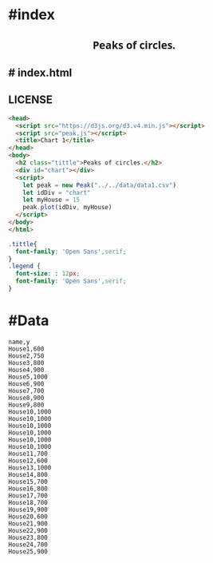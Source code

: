 # #index

<!DOCTYPE html>
<html lang="en">
<head>
  <meta charset="UTF-8">
  <meta name="viewport" content="width=, initial-scale=1.0">
  <meta http-equiv="X-UA-Compatible" content="ie=edge">
  <meta name="author" content="Daniel Santos">
  <script src="https://d3js.org/d3.v4.min.js"></script>
  <script src="peak.js"></script>
  <link rel="stylesheet" href="//fonts.googleapis.com/css?family=Open+Sans:300,400,600,700&amp;lang=en" />
  <title>Chart 1</title>
  <style media="screen">
  .tittle{
    font-family: 'Open Sans',serif;
  }
  .legend {
    font-size: : 12px;
    font-family: 'Open Sans',serif;
  }
  </style>
</head>
<body>
  <center>
    <h2 class="tittle">Peaks of circles.</h2>
  </center>
  <div id="chart"></div>

  <h2># index.html </h2>

  <h2>LICENSE</h2>
  <script>
    let peak = new Peak("../../data/data1.csv")
    //add the plot in the div whose name is equal to chart
    let myHouse = 15
    peak.plot("chart", myHouse)
  </script>
</body>
</html>

```html
<head>
  <script src="https://d3js.org/d3.v4.min.js"></script>
  <script src="peak.js"></script>
  <title>Chart 1</title>
</head>
<body>
  <h2 class="tittle">Peaks of circles.</h2>
  <div id="chart"></div>
  <script>
    let peak = new Peak("../../data/data1.csv")
    let idDiv = "chart"
    let myHouse = 15
    peak.plot(idDiv, myHouse)
  </script>
</body>
</html>
```

```css
.tittle{
  font-family: 'Open Sans',serif;
}
.legend {
  font-size: : 12px;
  font-family: 'Open Sans',serif;
}
```

# #Data

```csv
name,y
House1,600
House2,750
House3,800
House4,900
House5,1000
House6,900
House7,700
House8,900
House9,800
House10,1000
House10,1000
House10,1000
House10,1000
House10,1000
House10,1000
House11,700
House12,600
House13,1000
House14,800
House15,700
House16,800
House17,700
House18,700
House19,900
House20,600
House21,900
House22,900
House23,800
House24,700
House25,900
```
